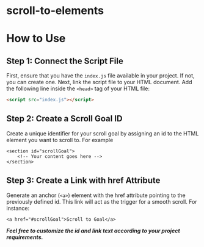 ﻿# scroll-to-elements
# **How to Use**

## **Step 1: Connect the Script File**

First, ensure that you have the `index.js` file available in your project. If not, you can create one. Next, link the script file to your HTML document. Add the following line inside the `<head>` tag of your HTML file:

```html
<script src="index.js"></script>
```

## **Step 2: Create a Scroll Goal ID**

Create a unique identifier for your scroll goal by assigning an id to the HTML element you want to scroll to. For example

```
<section id="scrollGoal">
    <!-- Your content goes here -->
</section>
```

## Step 3: Create a Link with href Attribute

Generate an anchor (```<a>```) element with the href attribute pointing to the previously defined id. This link will act as the trigger for a smooth scroll. For instance:

```
<a href="#scrollGoal">Scroll to Goal</a>
```

**_Feel free to customize the id and link text according to your project requirements._**
